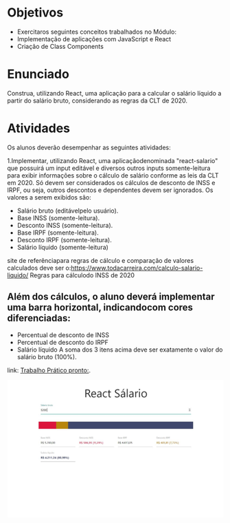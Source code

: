 # Objetivos

* Exercitaros seguintes conceitos trabalhados no Módulo:
* Implementação de aplicações com JavaScript e React
* Criação de Class Components

# Enunciado

Construa, utilizando React, uma aplicação para a calcular o salário líquido a partir do salário bruto, considerando as regras da CLT de 2020.

# Atividades

Os alunos deverão desempenhar as seguintes atividades:

1.Implementar, utilizando  React,  uma  aplicaçãodenominada "react-salario" que possuirá um  input  editável  e  diversos  outros  inputs  somente-leitura  para  exibir informações  sobre  o  cálculo  de  salário  conforme  as  leis  da  CLT  em  2020.  Só devem ser considerados os cálculos de desconto de INSS e IRPF, ou seja, outros descontos e dependentes devem ser ignorados. Os valores a serem exibidos são:

* Salário bruto (editávelpelo usuário).
* Base INSS (somente-leitura).
* Desconto INSS (somente-leitura).
* Base IRPF (somente-leitura).
* Desconto IRPF (somente-leitura).
* Salário líquido (somente-leitura)

site  de  referênciapara  regras  de  cálculo  e  comparação  de  valores  calculados deve ser o:https://www.todacarreira.com/calculo-salario-liquido/
Regras para cálculodo INSS de 2020

## Além  dos  cálculos,  o  aluno  deverá  implementar  uma  barra  horizontal, indicandocom cores diferenciadas: 
* Percentual de desconto de INSS
* Percentual de desconto do IRPF
* Salário líquido
A soma dos 3 itens acima deve ser exatamente o valor do salário bruto (100%).

link: [Trabalho Prático pronto:](https://salario-react-class.netlify.app/).

![Trabalho pronto](https://github.com/pedrinfreitas/igti-trabalho-pratico-mod-3/blob/master/trabalho-pronto.JPG)
